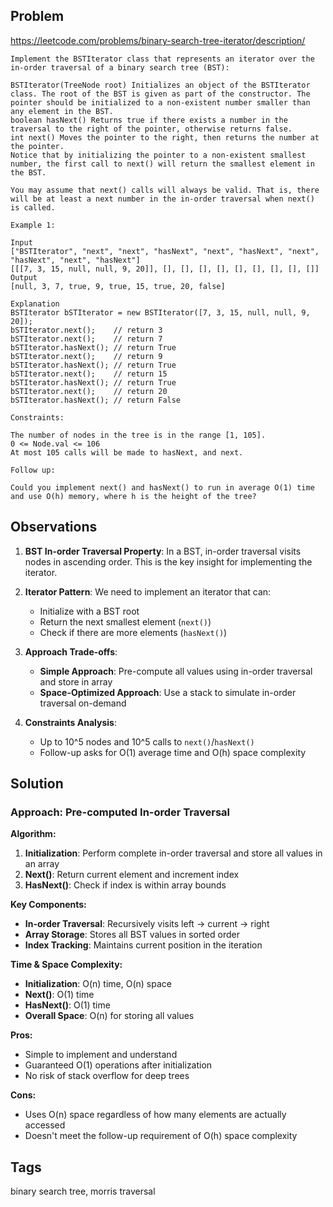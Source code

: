 ## Problem

https://leetcode.com/problems/binary-search-tree-iterator/description/

```
Implement the BSTIterator class that represents an iterator over the in-order traversal of a binary search tree (BST):

BSTIterator(TreeNode root) Initializes an object of the BSTIterator class. The root of the BST is given as part of the constructor. The pointer should be initialized to a non-existent number smaller than any element in the BST.
boolean hasNext() Returns true if there exists a number in the traversal to the right of the pointer, otherwise returns false.
int next() Moves the pointer to the right, then returns the number at the pointer.
Notice that by initializing the pointer to a non-existent smallest number, the first call to next() will return the smallest element in the BST.

You may assume that next() calls will always be valid. That is, there will be at least a next number in the in-order traversal when next() is called.

Example 1:

Input
["BSTIterator", "next", "next", "hasNext", "next", "hasNext", "next", "hasNext", "next", "hasNext"]
[[[7, 3, 15, null, null, 9, 20]], [], [], [], [], [], [], [], [], []]
Output
[null, 3, 7, true, 9, true, 15, true, 20, false]

Explanation
BSTIterator bSTIterator = new BSTIterator([7, 3, 15, null, null, 9, 20]);
bSTIterator.next();    // return 3
bSTIterator.next();    // return 7
bSTIterator.hasNext(); // return True
bSTIterator.next();    // return 9
bSTIterator.hasNext(); // return True
bSTIterator.next();    // return 15
bSTIterator.hasNext(); // return True
bSTIterator.next();    // return 20
bSTIterator.hasNext(); // return False

Constraints:

The number of nodes in the tree is in the range [1, 105].
0 <= Node.val <= 106
At most 105 calls will be made to hasNext, and next.

Follow up:

Could you implement next() and hasNext() to run in average O(1) time and use O(h) memory, where h is the height of the tree?
```

## Observations

1. **BST In-order Traversal Property**: In a BST, in-order traversal visits nodes in ascending order. This is the key insight for implementing the iterator.

2. **Iterator Pattern**: We need to implement an iterator that can:
   - Initialize with a BST root
   - Return the next smallest element (`next()`)
   - Check if there are more elements (`hasNext()`)

3. **Approach Trade-offs**:
   - **Simple Approach**: Pre-compute all values using in-order traversal and store in array
   - **Space-Optimized Approach**: Use a stack to simulate in-order traversal on-demand

4. **Constraints Analysis**:
   - Up to 10^5 nodes and 10^5 calls to `next()`/`hasNext()`
   - Follow-up asks for O(1) average time and O(h) space complexity

## Solution

### Approach: Pre-computed In-order Traversal

**Algorithm:**
1. **Initialization**: Perform complete in-order traversal and store all values in an array
2. **Next()**: Return current element and increment index
3. **HasNext()**: Check if index is within array bounds

**Key Components:**
- **In-order Traversal**: Recursively visits left → current → right
- **Array Storage**: Stores all BST values in sorted order
- **Index Tracking**: Maintains current position in the iteration

**Time & Space Complexity:**
- **Initialization**: O(n) time, O(n) space
- **Next()**: O(1) time
- **HasNext()**: O(1) time
- **Overall Space**: O(n) for storing all values

**Pros:**
- Simple to implement and understand
- Guaranteed O(1) operations after initialization
- No risk of stack overflow for deep trees

**Cons:**
- Uses O(n) space regardless of how many elements are actually accessed
- Doesn't meet the follow-up requirement of O(h) space complexity

## Tags

binary search tree, morris traversal